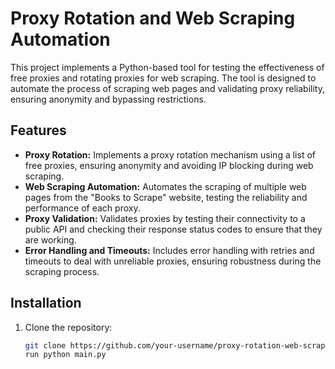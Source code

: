 # Proxy Rotation and Web Scraping Automation

This project implements a Python-based tool for testing the effectiveness of free proxies and rotating proxies for web scraping. The tool is designed to automate the process of scraping web pages and validating proxy reliability, ensuring anonymity and bypassing restrictions.

## Features

- **Proxy Rotation:** Implements a proxy rotation mechanism using a list of free proxies, ensuring anonymity and avoiding IP blocking during web scraping.
- **Web Scraping Automation:** Automates the scraping of multiple web pages from the "Books to Scrape" website, testing the reliability and performance of each proxy.
- **Proxy Validation:** Validates proxies by testing their connectivity to a public API and checking their response status codes to ensure that they are working.
- **Error Handling and Timeouts:** Includes error handling with retries and timeouts to deal with unreliable proxies, ensuring robustness during the scraping process.

## Installation

1. Clone the repository:
   ```bash
   git clone https://github.com/your-username/proxy-rotation-web-scraping.git
   run python main.py
